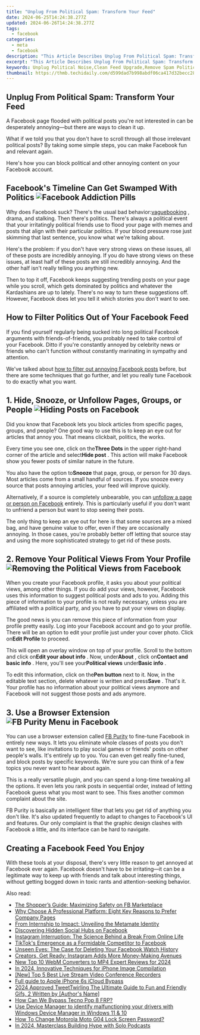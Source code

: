 ```yaml
---
title: "Unplug From Political Spam: Transform Your Feed"
date: 2024-06-25T14:24:38.277Z
updated: 2024-06-26T14:24:38.277Z
tags:
  - facebook
categories:
  - meta
  - facebook
description: "This Article Describes Unplug From Political Spam: Transform Your Feed"
excerpt: "This Article Describes Unplug From Political Spam: Transform Your Feed"
keywords: Unplug Political Noise,Clean Feed Upgrade,Remove Spam Politics,Politics Filtering,Efficient News Sort,Update Your Content,Streamline Social Media
thumbnail: https://thmb.techidaily.com/d599dad7b998abdf06ca417d32becc28547b33f181303fc426d96b899acd4e4b.jpg
---
```


## Unplug From Political Spam: Transform Your Feed

 A Facebook page flooded with political posts you're not interested in can be desperately annoying—but there are ways to clean it up.

 What if we told you that you don't have to scroll through all those irrelevant political posts? By taking some simple steps, you can make Facebook fun and relevant again.

 Here's how you can block political and other annoying content on your Facebook account.

## Facebook's Timeline Can Get Swamped With Politics ![Facebook Addiction Pills](https://static0.makeuseofimages.com/wordpress/wp-content/uploads/2022/06/Facebook-Addiction-Pills.jpg)

 Why does Facebook suck? There's the usual bad behavior:[vaguebooking](https://www.makeuseof.com/tag/imbecilic-art-vaguebooking/) , drama, and stalking. Then there's politics. There's always a political event that your irritatingly political friends use to flood your page with memes and posts that align with their particular politics. If your blood pressure rose just skimming that last sentence, you know what we're talking about.

 Here's the problem: if you don't have very strong views on these issues, all of these posts are incredibly annoying. If you do have strong views on these issues, at least half of these posts are still incredibly annoying. And the other half isn't really telling you anything new.

 Then to top it off, Facebook keeps suggesting trending posts on your page while you scroll, which gets dominated by politics and whatever the Kardashians are up to lately. There's no way to turn these suggestions off. However, Facebook does let you tell it which stories you don't want to see.

## How to Filter Politics Out of Your Facebook Feed

 If you find yourself regularly being sucked into long political Facebook arguments with friends-of-friends, you probably need to take control of your Facebook. Ditto if you're constantly annoyed by celebrity news or friends who can't function without constantly marinating in sympathy and attention.

 We've talked about [how to filter out annoying Facebook posts](https://www.makeuseof.com/filter-out-annoying-facebook-posts-with-these-tools/) before, but there are some techniques that go further, and let you really tune Facebook to do exactly what you want.

## 1\. Hide, Snooze, or Unfollow Pages, Groups, or People ![Hiding Posts on Facebook](https://static1.makeuseofimages.com/wordpress/wp-content/uploads/2022/06/Hiding-Posts-on-Facebook.jpg)

 Did you know that Facebook lets you block articles from specific pages, groups, and people? One good way to use this is to keep an eye out for articles that annoy you. That means clickbait, politics, the works.

 Every time you see one, click on the**Three Dots** in the upper right-hand corner of the article and select**Hide post** . This action will make Facebook show you fewer posts of similar nature in the future.

 You also have the option to**Snooze** that page, group, or person for 30 days. Most articles come from a small handful of sources. If you snooze every source that posts annoying articles, your feed will improve quickly.

 Alternatively, if a source is completely unbearable, you can [unfollow a page or person on Facebook](https://www.makeuseof.com/tag/unfollow-follow-facebook/) entirely. This is particularly useful if you don't want to unfriend a person but want to stop seeing their posts.

 The only thing to keep an eye out for here is that some sources are a mixed bag, and have genuine value to offer, even if they are occasionally annoying. In those cases, you're probably better off letting that source stay and using the more sophisticated strategy to get rid of these posts.

## 2\. Remove Your Political Views From Your Profile ![Removing the Political Views from Facebook](https://static1.makeuseofimages.com/wordpress/wp-content/uploads/2022/06/Removing-the-Political-Views-from-Facebook.jpg)

 When you create your Facebook profile, it asks you about your political views, among other things. If you do add your views, however, Facebook uses this information to suggest political posts and ads to you. Adding this piece of information to your profile is not really necessary, unless you are affiliated with a political party, and you have to put your views on display.

 The good news is you can remove this piece of information from your profile pretty easily. Log into your Facebook account and go to your profile. There will be an option to edit your profile just under your cover photo. Click on**Edit Profile** to proceed.

 This will open an overlay window on top of your profile. Scroll to the bottom and click on**Edit your about info** . Now, under**About** , click on**Contact and basic info** . Here, you'll see your**Political views** under**Basic info** .

 To edit this information, click on the**Pen button** next to it. Now, in the editable text section, delete whatever is written and press**Save** . That's it. Your profile has no information about your political views anymore and Facebook will not suggest those posts and ads anymore.

## 3\. Use a Browser Extension ![FB Purity Menu in Facebook](https://static1.makeuseofimages.com/wordpress/wp-content/uploads/2022/06/FB-Purity-Menu-in-Facebook.jpg)

 You can use a browser extension called [FB Purity](https://chrome.google.com/webstore/detail/fbfluffbustingpurity/nmkinhboiljjkhaknpaeaicmdjhagpep) to fine-tune Facebook in entirely new ways. It lets you eliminate whole classes of posts you don't want to see, like invitations to play social games or friends' posts on other people's walls. It's entirely up to you. You can even get really fine-tuned, and block posts by specific keywords. We're sure you can think of a few topics you never want to hear about again.

 This is a really versatile plugin, and you can spend a long-time tweaking all the options. It even lets you rank posts in sequential order, instead of letting Facebook guess what you most want to see. This fixes another common complaint about the site.

 FB Purity is basically an intelligent filter that lets you get rid of anything you don't like. It's also updated frequently to adapt to changes to Facebook's UI and features. Our only complaint is that the graphic design clashes with Facebook a little, and its interface can be hard to navigate.

## Creating a Facebook Feed You Enjoy

 With these tools at your disposal, there's very little reason to get annoyed at Facebook ever again. Facebook doesn't have to be irritating—it can be a legitimate way to keep up with friends and talk about interesting things, without getting bogged down in toxic rants and attention-seeking behavior.


<ins class="adsbygoogle"
     style="display:block"
     data-ad-format="autorelaxed"
     data-ad-client="ca-pub-7571918770474297"
     data-ad-slot="1223367746"></ins>



<ins class="adsbygoogle"
     style="display:block"
     data-ad-client="ca-pub-7571918770474297"
     data-ad-slot="8358498916"
     data-ad-format="auto"
     data-full-width-responsive="true"></ins>

<span class="atpl-alsoreadstyle">Also read:</span>
<div><ul>
<li><a href="https://facebook.techidaily.com/the-shoppers-guide-maximizing-safety-on-fb-marketplace/"><u>The Shopper’s Guide: Maximizing Safety on FB Marketplace</u></a></li>
<li><a href="https://facebook.techidaily.com/why-choose-a-professional-platform-eight-key-reasons-to-prefer-company-pages/"><u>Why Choose A Professional Platform: Eight Key Reasons to Prefer Company Pages</u></a></li>
<li><a href="https://facebook.techidaily.com/from-internship-to-impact-unveiling-the-metamate-identity/"><u>From Internship to Impact: Unveiling the Metamate Identity</u></a></li>
<li><a href="https://facebook.techidaily.com/discovering-hidden-social-hubs-on-facebook/"><u>Discovering Hidden Social Hubs on Facebook</u></a></li>
<li><a href="https://facebook.techidaily.com/instagram-interruption-the-science-behind-a-break-from-online-life/"><u>Instagram Interruption: The Science Behind a Break From Online Life</u></a></li>
<li><a href="https://facebook.techidaily.com/tiktoks-emergence-as-a-formidable-competitor-to-facebook/"><u>TikTok's Emergence as a Formidable Competitor to Facebook</u></a></li>
<li><a href="https://facebook.techidaily.com/unseen-eyes-the-case-for-deleting-your-facebook-watch-history/"><u>Unseen Eyes: The Case for Deleting Your Facebook Watch History</u></a></li>
<li><a href="https://facebook.techidaily.com/creators-get-ready-instagram-adds-more-money-making-avenues/"><u>Creators, Get Ready: Instagram Adds More Money-Making Avenues</u></a></li>
<li><a href="https://smart-video-editing.techidaily.com/new-top-10-webm-converters-to-mp4-expert-reviews-for-2024/"><u>New Top 10 WebM Converters to MP4 Expert Reviews for 2024</u></a></li>
<li><a href="https://some-knowledge.techidaily.com/in-2024-innovative-techniques-for-iphone-image-compilation/"><u>In 2024, Innovative Techniques for iPhone Image Compilation</u></a></li>
<li><a href="https://video-capture.techidaily.com/new-top-5-best-live-stream-video-conference-recorders/"><u>[New] Top 5 Best Live Stream Video Conference Recorders</u></a></li>
<li><a href="https://activate-lock.techidaily.com/full-guide-to-apple-iphone-6s-icloud-bypass-by-drfone-ios/"><u>Full guide to Apple iPhone 6s iCloud Bypass</u></a></li>
<li><a href="https://twitter-videos.techidaily.com/2024-approved-tweettwirling-the-ultimate-guide-to-fun-and-friendly-gifs-2-written-by-authors-name/"><u>2024 Approved  TweetTwirling  The Ultimate Guide to Fun and Friendly Gifs, 2 Written by [Author's Name]</u></a></li>
<li><a href="https://bypass-frp.techidaily.com/how-can-we-bypass-tecno-pop-8-frp-by-drfone-android/"><u>How Can We Bypass Tecno Pop 8 FRP?</u></a></li>
<li><a href="https://techidaily.com/use-device-manager-to-identify-malfunctioning-your-drivers-with-windows-device-manager-in-windows-11-and-10-by-drivereasy-guide/"><u>Use Device Manager to identify malfunctioning your drivers with Windows Device Manager in Windows 11 & 10</u></a></li>
<li><a href="https://easy-unlock-android.techidaily.com/how-to-change-motorola-moto-g04-lock-screen-password-by-drfone-android/"><u>How To Change Motorola Moto G04 Lock Screen Password?</u></a></li>
<li><a href="https://extra-support.techidaily.com/in-2024-masterclass-building-hype-with-solo-podcasts/"><u>In 2024, Masterclass  Building Hype with Solo Podcasts</u></a></li>
</ul></div>

